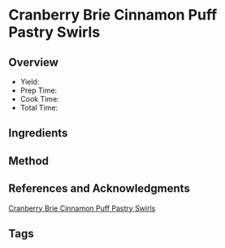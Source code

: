 # Cranberry Brie Cinnamon Puff Pastry Swirls

## Overview

- Yield:
- Prep Time:
- Cook Time:
- Total Time:

## Ingredients


## Method



## References and Acknowledgments

[Cranberry Brie Cinnamon Puff Pastry Swirls](https://www.halfbakedharvest.com/idiot-proof-5-ingredient-cranberry-brie-cinnamon-sugar-puff-pastry-swirls/#bo-recipe)

## Tags


